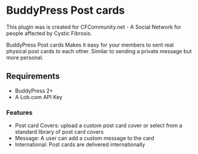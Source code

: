 # BuddyPress Post cards
This plugin was is created for CFCommunity.net - A Social Network for people affected by Cystic Fibrosis.

BuddyPress Post cards Makes it easy for your members to sent real physical post cards to each other. Similar to sending a private message but more personal. 

## Requirements
- BuddyPress 2+
- A Lob.com API Key

### Features
- Post card Covers: upload a custom post card cover or select from a standard library of post card covers
- Message: A user can add a custom message to the card
- International: Post cards are delivered internationally 

